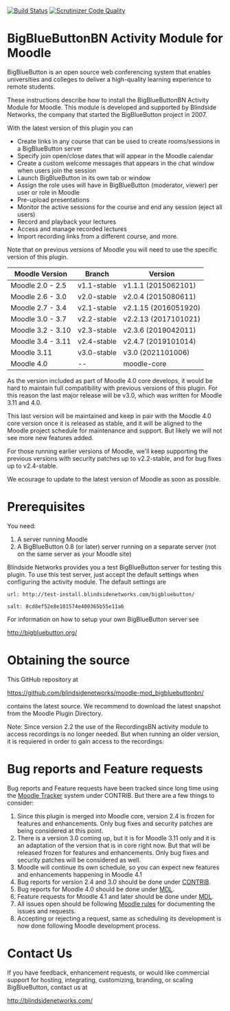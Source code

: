 [![Build Status](https://travis-ci.org/blindsidenetworks/moodle-mod_bigbluebuttonbn.svg?branch=master)](https://travis-ci.org/blindsidenetworks/moodle-mod_bigbluebuttonbn)
[![Scrutinizer Code Quality](https://scrutinizer-ci.com/g/blindsidenetworks/moodle-mod_bigbluebuttonbn/badges/quality-score.png?b=master)](https://scrutinizer-ci.com/g/blindsidenetworks/moodle-mod_bigbluebuttonbn/?branch=master)

BigBlueButtonBN Activity Module for Moodle
==========================================
BigBlueButton is an open source web conferencing system that enables universities and colleges to deliver a high-quality learning experience to remote students.

These instructions describe how to install the BigBlueButtonBN Activity Module for Moodle.  This module is developed and supported by Blindside Networks, the company that started the BigBlueButton project in 2007.

With the latest version of this plugin you can

- Create links in any course that can be used to create rooms/sessions in a BigBlueButton server
- Specify join open/close dates that will appear in the Moodle calendar
- Create a custom welcome messages that appears in the chat window when users join the session
- Launch BigBlueButton in its own tab or window
- Assign the role uses will have in BigBlueButton (moderator, viewer) per user or role in Moodle
- Pre-upload presentations
- Monitor the active sessions for the course and end any session (eject all users)
- Record and playback your lectures
- Access and manage recorded lectures
- Import recording links from a different course, and more.


Note that on previous versions of Moodle you will need to use the specific version of this plugin.

| Moodle Version    |  Branch      | Version                   |
|-------------------|--------------|---------------------------|
| Moodle 2.0 - 2.5  | v1.1-stable  | v1.1.1  (2015062101)      |
| Moodle 2.6 - 3.0  | v2.0-stable  | v2.0.4  (2015080611)      |
| Moodle 2.7 - 3.4  | v2.1-stable  | v2.1.15 (2016051920)      |
| Moodle 3.0 - 3.7  | v2.2-stable  | v2.2.13 (2017101021)      |
| Moodle 3.2 - 3.10 | v2.3-stable  | v2.3.6  (2019042011)      |
| Moodle 3.4 - 3.11 | v2.4-stable  | v2.4.7  (2019101014)      |
| Moodle 3.11       | v3.0-stable  | v3.0 (2021101006)         |
| Moodle 4.0        |      --      | moodle-core               |


As the version included as part of Moodle 4.0 core develops, it would be hard to maintain full compatibility with previous versions of this plugin. For this reason the last major release will be v3.0, which was written for Moodle 3.11 and 4.0.

This last version will be maintained and keep in pair with the Moodle 4.0 core version once it is released as stable, and it will be aligned to the Moodle project schedule for maintenance and support. But likely we will not see more new features added.

For those running earlier versions of Moodle, we'll keep supporting the previous versions with security patches up to v2.2-stable, and for bug fixes up to v2.4-stable.

We ecourage to update to the latest version of Moodle as soon as possible.


Prerequisites
=============
You need:

1.  A server running Moodle
2.  A BigBlueButton 0.8 (or later) server running on a separate server (not on the same server as your Moodle site)

Blindside Networks provides you a test BigBlueButton server for testing this plugin.  To use this test server, just accept the default settings when configuring the activity module.  The default settings are

	url: http://test-install.blindsidenetworks.com/bigbluebutton/

	salt: 8cd8ef52e8e101574e400365b55e11a6

For information on how to setup your own BigBlueButton server see

http://bigbluebutton.org/

Obtaining the source
====================
This GitHub repository at

https://github.com/blindsidenetworks/moodle-mod_bigbluebuttonbn/

contains the latest source. We recommend to download the latest snapshot from the Moodle Plugin Directory.


Note: Since version 2.2 the use of the RecordingsBN activity module to access recordings is no longer needed. But when running an older version, it is requiered in order to gain access to the recordings.

Bug reports and Feature requests
================================

Bug reports and Feature requests have been tracked since long time using the [Moodle Tracker](https://tracker.moodle.org/) system under CONTRIB. But there are a few things to consider:

1. Since this plugin is merged into Moodle core, version 2.4 is frozen for features and enhancements. Only bug fixes and security patches are being considered at this point.
2. There is a version 3.0 coming up, but it is for Moodle 3.11 only and it is an adaptation of the version that is in core right now. But that will be released frozen for features and enhancements. Only bug fixes and security patches will be considered as well.
3. Moodle will continue its own schedule, so you can expect new features and enhancements happening in Moodle 4.1
4. Bug reports for version 2.4 and 3.0 should be done under [CONTRIB](https://tracker.moodle.org/projects/CONTRIB/).
5. Bug reports for Moodle 4.0 should be done under [MDL](https://tracker.moodle.org/projects/MDL/).
6. Feature requests for Moodle 4.1 and later should be done under [MDL](https://tracker.moodle.org/projects/MDL/).
7. All issues open should be following [Moodle rules](https://docs.moodle.org/dev/Tracker_introduction) for documenting the issues and requests.
8. Accepting or rejecting a request, same as scheduling its development is now done following Moodle development process.


Contact Us
==========
If you have feedback, enhancement requests, or would like commercial support for hosting, integrating, customizing, branding, or scaling BigBlueButton, contact us at

http://blindsidenetworks.com/
